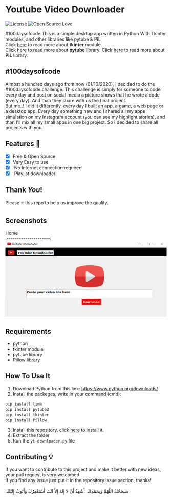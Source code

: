 # Youtube Video Downloader
[![License](https://img.shields.io/badge/License-Apache%202.0-blue.svg)](LICENSE)
![Open Source Love](https://badges.frapsoft.com/os/v1/open-source.svg?v=102)

#100daysofcode This is a simple desktop app written in Python With Tkinter modules, and other libraries like pytube & PIL<br>
Click <a href="https://docs.python.org/3/library/tk.html"> here</a> to read more about **tkinter** module.<br>
Click <a href="https://python-pytube.readthedocs.io/en/latest/"> here</a> to read more about **pytube** library.<rb>
Click <a href="https://pillow.readthedocs.io/en/stable/"> here</a> to read more about **PIL** library.


## #100daysofcode
Almost a hundred days ago from now (01/10/2020), I decided to do the #100daysofcode challenge. This challenge is simply for someone to code every day and post on social media a picture shows that he wrote a code (every day). And than they share with us the final project.<br>
But me..! I did it differently, every day I built an app, a game, a web page or a desktop app. Every day something new and I shared all my apps simulation on my Instagram account (you can see my highlight stories), and than I'll mix all my small apps in one big project. So I decided to share all projects with you.<br>

## Features :dart:
* [x] Free & Open Source
* [x] Very Easy to use
* [x] <del> No Internet connection required
* [x] <del> Playlist downloader

## Thank _You_!
Please :star: this repo to help us improve the quality.

## Screenshots
Home   
:---------------------:
![screenshoot](screenshots/yd.png) 

## Requirements
* python
* tkinter module
* pytube library
* Pillow library

## How To Use It
1. Download Python from this link: https://www.python.org/downloads/
2. Install the packeges, write in your command (cmd):
```bash
pip install time
pip install pytube3
pip install tkinter
pip install Pillow
```
3. Install this repository, click <a href="https://github.com/mohamedyanis/youtube-downloader/archive/master.zip"> here </a> to install it.
4. Extract the folder
5. Run the ```yt-downloader.py``` file

## Contributing 💡
If you want to contribute to this project and make it better with new ideas, your pull request is very welcomed.<br>
If you find any issue just put it in the repository issue section, thanks!<br><br>
.سبحَانَكَ اللَّهُمَّ وَبِحَمْدِكَ، أَشْهَدُ أَنْ لا إِلهَ إِلأَ انْتَ أَسْتَغْفِرُكَ وَأَتْوبُ إِلَيْكَ
